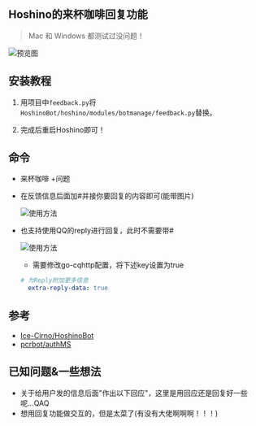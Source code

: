 ## Hoshino的来杯咖啡回复功能

> Mac 和 Windows 都测试过没问题！
>

![预览图](https://user-images.githubusercontent.com/25716090/190124786-913a51c3-b218-4421-8114-aa681c26254b.png)



## 安装教程

1. 用项目中`feedback.py`将`HoshinoBot/hoshino/modules/botmanage/feedback.py`替换。

4. 完成后重启Hoshino即可！

   

## 命令

- 来杯咖啡 +问题

- 在反馈信息后面加#并接你要回复的内容即可(能带图片)

  ![使用方法](https://user-images.githubusercontent.com/25716090/190124916-e1e9419a-6de8-45d5-a3c5-665a7b19de0b.png)
  
- 也支持使用QQ的reply进行回复，此时不需要带#
   
  ![使用方法](https://user-images.githubusercontent.com/25716090/190539637-c0704923-2ec6-4b2d-82fe-7cbdcb21378c.png)
  
   - 需要修改go-cqhttp配置，将下述key设置为true
   ```yml
   # 为Reply附加更多信息
     extra-reply-data: true
   ```



## 参考

- [Ice-Cirno/HoshinoBot](https://github.com/Ice-Cirno/HoshinoBot)
- [pcrbot/authMS](https://github.com/pcrbot/authMS)



## 已知问题&一些想法

- 关于给用户发的信息后面"作出以下回应"，这里是用回应还是回复好一些呢...QAQ
- 想用回复功能做交互的，但是太菜了(有没有大佬啊啊啊！！！)
